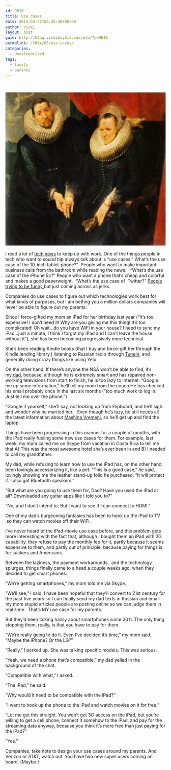 ```yaml
---
id: 9610
title: Use cases
date: 2014-03-21T08:23:48+00:00
author: Vicki
layout: post
guid: http://blog.vickiboykis.com/wlb/?p=9610
permalink: /2014/03/use-cases/
categories:
  - Uncategorized
tags:
  - family
  - parents
---
```

&nbsp;

[<img class="aligncenter size-medium wp-image-9612" alt="portrait-of-a-married-couple" src="https://raw.githubusercontent.com/veekaybee/wlb/gh-pages/assets/images/2014/03/portrait-of-a-married-couple-580x480.jpg" width="580" height="480" />](https://raw.githubusercontent.com/veekaybee/wlb/gh-pages/assets/images/2014/03/portrait-of-a-married-couple.jpg)

I read a lot of <a href="https://news.ycombinator.com/news" target="_blank">tech news</a> to keep up with work. One of the things people in tech who want to sound hip always talk about is &#8220;use cases.&#8221; What&#8217;s the use case of the 10-inch tablet-phone?&#8221;  People who want to make important business calls from the bathroom while reading the news.   &#8220;What&#8217;s the use case of the iPhone 5c?&#8221; People who want a phone that&#8217;s cheap and colorful and makes a good paperweight.  &#8220;What&#8217;s the use case of  Twitter?&#8221; <a href="https://twitter.com/vboykis/status/446753845591703552" target="_blank">People trying to be funny </a>but just coming across as jerks.

Companies do use cases to figure out which technologies work best for what kinds of purposes, but I am betting you a million dollars companies will never be able to figure out my parents.

Since I force-gifted my mom an iPad for her birthday last year (&#8220;It&#8217;s too expensive! I don&#8217;t need it! Why are you giving me this thing! It&#8217;s too complicated! Oh wait&#8230;do you have WiFi in your house? I need to sync my iPad&#8230;just a minute, I think I forgot my iPad and I can&#8217;t leave the house without it&#8221;), she has been becoming progressively more technical.

She&#8217;s been reading Kindle books (that I buy and force-gift her through the Kindle lending library,) listening to Russian radio through <a href="http://blog.vickiboykis.com/wlb/2011/12/this-post-is-kind-of-hipster-because-i-talk-about-old-school-radios-and-miss-them-but-i-also-love-my-ipad/" target="_blank">TuneIn</a>, and generally doing crazy things like using Yelp.

On the other hand, If there&#8217;s anyone the NSA won&#8217;t be able to find, it&#8217;s my<a href="http://blog.vickiboykis.com/wlb/2010/09/comparative-dadvantage/" target="_blank"> dad</a>, because, although he is extremely smart and has repaired non-working televisions from start to finish, he is too lazy to internet. &#8220;Google me up some information,&#8221; he&#8217;ll tell my mom from the couch.He has checked his email probably once in the last six months (&#8220;too much work to log in. Just tell me over the phone.&#8221;)

&#8220;Google it yourself,&#8221; she&#8217;ll say, not looking up from Flipboard, and he&#8217;ll sigh and wonder why he married her.   Even though he&#8217;s lazy, he still needs all the latest information about <a href="http://blog.vickiboykis.com/wlb/2010/04/time-machine-mashina-vremeni-and-my-dad/" target="_blank">Mashina Vremeni</a>, so he&#8217;ll get up and find the laptop.

Things have been progressing in this manner for a couple of months, with the iPad really fueling some new use cases for them. For example, last week, my mom called me on Skype from vacation in Costa Rica to tell me that A) This was the most awesome hotel she&#8217;s ever been in and B) I needed to call my grandfather.

My dad, while refusing to learn how to use the iPad has, on the other hand, been lovingly accessorizing it, like a pet. &#8220;This is a good case,&#8221; he said, lovingly showing me the leather stand-up folio he purchased. &#8220;It will protect it. I also got Bluetooth speakers.&#8221;

&#8220;But what are you going to use them for, Dad? Have you used the iPad at all? Downloaded any guitar apps like I told you to?&#8221;

&#8220;No, and I don&#8217;t intend to. But I want to see if I can connect to HDMI.&#8221;

One of my dad&#8217;s burgeoning fantasies has been to hook up the iPad to TV  so they can watch movies off their WiFi.

I&#8217;ve never heard of the iPad-movie use case before, and this problem gets more interesting with the fact that, although I bought them an iPad with 3G capability, they refuse to pay the monthly fee for it, partly because it seems expensive to them, and partly out of principle, because paying for things is for suckers and Americans.

Between the laziness, the payment workarounds,  and the technology splurges, things finally came to a head a couple weeks ago, when they decided to get smart phones.

&#8220;We&#8217;re getting smartphones,&#8221; my mom told me via Skype.

&#8220;We&#8217;ll see,&#8221; I said. I have been hopeful that they&#8217;ll convert to 21st century for the past five years so I can finally send my dad texts in Russian and email my mom stupid articles people are posting online so we can judge them in real-time.  That&#8217;s MY use case for my parents.

But they&#8217;d been talking hazily about smartphones since 2011. The only thing stopping them, really, is that you have to pay for them.

&#8220;We&#8217;re really going to do it. Even I&#8217;ve decided it&#8217;s time,&#8221; my mom said. &#8220;Maybe the iPhone? Or the LG?&#8221;

&#8220;Really,&#8221; I perked up. She was talking specific models. This was serious.

&#8220;Yeah, we need a phone that&#8217;s compatible,&#8221; my dad yelled in the background of the chat.

&#8220;Compatible with what,&#8221; I asked.

&#8220;The iPad,&#8221; he said.

&#8220;Why would it need to be compatible with the iPad?&#8221;

&#8220;I want to hook up the phone to the iPad and watch movies on it for free.&#8221;

&#8220;Let me get this straight. You won&#8217;t get 3G access on the iPad, but you&#8217;re willing to get a cell phone, connect it somehow to the iPad, and pay for the streaming data anyway, because you think it&#8217;s more free than just paying for the iPad?&#8221;

&#8220;Yes.&#8221;

Companies, take note to design your use cases around my parents. And Verizon or AT&T, watch out. You have two new super users coming on board. (Maybe.)
